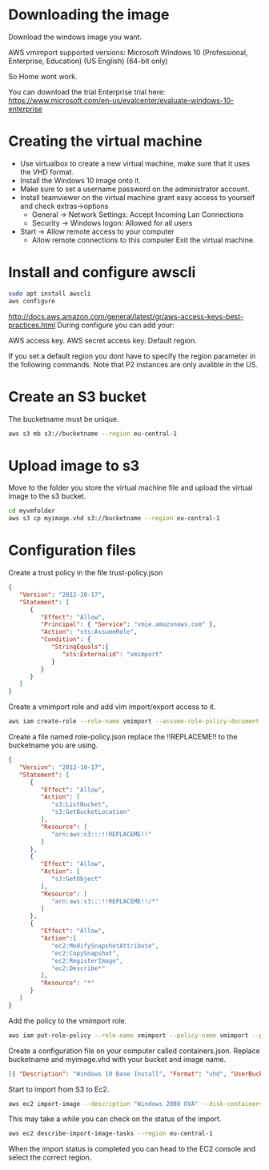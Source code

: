 # Downloading the image

Download the windows image you want.

AWS vmimport supported versions:
Microsoft Windows 10 (Professional, Enterprise, Education) (US English) (64-bit only)

So Home wont work.

You can download the trial Enterprise trial here: https://www.microsoft.com/en-us/evalcenter/evaluate-windows-10-enterprise

# Creating the virtual machine

* Use virtualbox to create a new virtual machine, make sure that it uses the VHD format.
* Install the Windows 10 image onto it.
* Make sure to set a username password on the administrator account.
* Install teamviewer on the virtual machine grant easy access to yourself and check extras->options
   * General -> Network Settings: Accept Incoming Lan Connections
   * Security -> Windows logon: Allowed for all users
* Start -> Allow remote access to your computer
   * Allow remote connections to this computer
Exit the virtual machine.

# Install and configure awscli
```bash
sudo apt install awscli
aws configure
````

http://docs.aws.amazon.com/general/latest/gr/aws-access-keys-best-practices.html
During configure you can add your:

AWS access key.
AWS secret access key.
Default region.

If you set a default region you dont have to specify the region parameter in the following commands.
Note that P2 instances are only avalible in the US.

# Create an S3 bucket

The bucketname must be unique.

````bash
aws s3 mb s3://bucketname --region eu-central-1
````

# Upload image to s3
Move to the folder you store the virtual machine file and upload the virtual image to the s3 bucket.

````bash
cd myvmfolder
aws s3 cp myimage.vhd s3://bucketname --region eu-central-1
````

# Configuration files

Create a trust policy in the file trust-policy.json

```json
{
   "Version": "2012-10-17",
   "Statement": [
      {
         "Effect": "Allow",
         "Principal": { "Service": "vmie.amazonaws.com" },
         "Action": "sts:AssumeRole",
         "Condition": {
            "StringEquals":{
               "sts:Externalid": "vmimport"
            }
         }
      }
   ]
}
````

Create a vmimport role and add vim import/export access to it.

````bash
aws iam create-role --role-name vmimport --assume-role-policy-document file://trust-policy.json
````

Create a file named role-policy.json replace the !!REPLACEME!! to the bucketname you are using.

````json
{
   "Version": "2012-10-17",
   "Statement": [
      {
         "Effect": "Allow",
         "Action": [
            "s3:ListBucket",
            "s3:GetBucketLocation"
         ],
         "Resource": [
            "arn:aws:s3:::!!REPLACEME!!"
         ]
      },
      {
         "Effect": "Allow",
         "Action": [
            "s3:GetObject"
         ],
         "Resource": [
            "arn:aws:s3:::!!REPLACEME!!/*"
         ]
      },
      {
         "Effect": "Allow",
         "Action":[
            "ec2:ModifySnapshotAttribute",
            "ec2:CopySnapshot",
            "ec2:RegisterImage",
            "ec2:Describe*"
         ],
         "Resource": "*"
      }
   ]
}
````

Add the policy to the vmimport role.

````bash
aws iam put-role-policy --role-name vmimport --policy-name vmimport --policy-document file://role-policy.json
````

Create a configuration file on your computer called containers.json.
Replace bucketname and myimage.vhd with your bucket and image name.

````json
[{ "Description": "Windows 10 Base Install", "Format": "vhd", "UserBucket": { "S3Bucket": "bucketname", "S3Key": "myimage.vhd" } }]
````

Start to import from S3 to Ec2.

````bash
aws ec2 import-image --description "Windows 2008 OVA" --disk-containers file://containers.json --region eu-central-1
````

This may take a while you can check on the status of the import.


````bash
aws ec2 describe-import-image-tasks --region eu-central-1
````

When the import status is completed you can head to the EC2 console and select the correct region.



